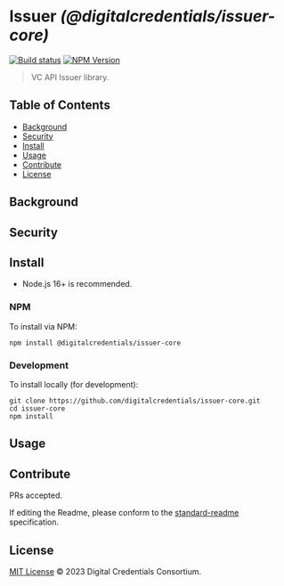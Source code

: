 # Issuer _(@digitalcredentials/issuer-core)_

[![Build status](https://img.shields.io/github/actions/workflow/status/digitalcredentials/issuer-core/main.yml?branch=main)](https://github.com/digitalcredentials/issuer-core/actions?query=workflow%3A%22Node.js+CI%22)
[![NPM Version](https://img.shields.io/npm/v/@digitalcredentials/issuer-core.svg)](https://npm.im/@digitalcredentials/issuer-core)

> VC API Issuer library.

## Table of Contents

- [Background](#background)
- [Security](#security)
- [Install](#install)
- [Usage](#usage)
- [Contribute](#contribute)
- [License](#license)

## Background


## Security


## Install

- Node.js 16+ is recommended.

### NPM

To install via NPM:

```
npm install @digitalcredentials/issuer-core
```

### Development

To install locally (for development):

```
git clone https://github.com/digitalcredentials/issuer-core.git
cd issuer-core
npm install
```

## Usage


## Contribute

PRs accepted.

If editing the Readme, please conform to the
[standard-readme](https://github.com/RichardLitt/standard-readme) specification.

## License

[MIT License](LICENSE.md) © 2023 Digital Credentials Consortium.
